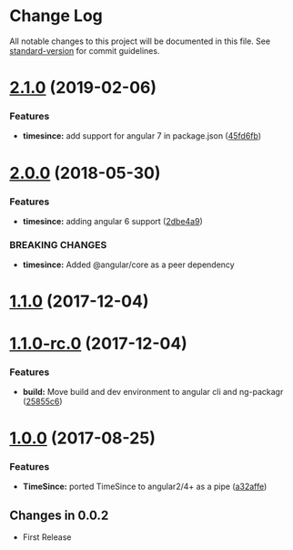 # Change Log

All notable changes to this project will be documented in this file. See [standard-version](https://github.com/conventional-changelog/standard-version) for commit guidelines.

<a name="2.1.0"></a>
# [2.1.0](https://github.com/thisissoon/angular-timesince/compare/v2.0.0...v2.1.0) (2019-02-06)


### Features

* **timesince:** add support for angular 7 in package.json ([45fd6fb](https://github.com/thisissoon/angular-timesince/commit/45fd6fb))



<a name="2.0.0"></a>
# [2.0.0](https://github.com/thisissoon/angular-timesince/compare/v1.1.0...v2.0.0) (2018-05-30)


### Features

* **timesince:** adding angular 6 support ([2dbe4a9](https://github.com/thisissoon/angular-timesince/commit/2dbe4a9))


### BREAKING CHANGES

* **timesince:** Added @angular/core as a peer dependency



<a name="1.1.0"></a>
# [1.1.0](https://github.com/thisissoon/angular-timesince/compare/v1.1.0-rc.0...v1.1.0) (2017-12-04)



<a name="1.1.0-rc.0"></a>
# [1.1.0-rc.0](https://github.com/thisissoon/angular-timesince/compare/v1.0.0...v1.1.0-rc.0) (2017-12-04)


### Features

* **build:** Move build and dev environment to angular cli and ng-packagr ([25855c6](https://github.com/thisissoon/angular-timesince/commit/25855c6))



<a name="1.0.0"></a>
# [1.0.0](https://github.com/thisissoon/angular-timesince/compare/v0.0.2...v1.0.0) (2017-08-25)


### Features

* **TimeSince:** ported TimeSince to angular2/4+ as a pipe ([a32affe](https://github.com/thisissoon/angular-timesince/commit/a32affe))



## Changes in 0.0.2

 * First Release
